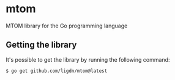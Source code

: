 # mtom
MTOM library for the Go programming language

## Getting the library
It's possible to get the library by running the following command:
```
$ go get github.com/ligdn/mtom@latest
```
